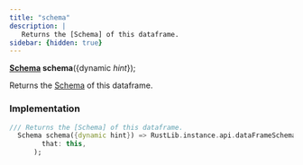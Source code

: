 ```yaml
---
title: "schema"
description: |
   Returns the [Schema] of this dataframe.
sidebar: {hidden: true}
---
```

<span class="dart-code"><strong>[Schema] schema</strong>({<span class="nobr">dynamic <i>hint</i></span>});</span>

 Returns the [Schema] of this dataframe.
### Implementation
```dart
/// Returns the [Schema] of this dataframe.
  Schema schema({dynamic hint}) => RustLib.instance.api.dataFrameSchema(
        that: this,
      );
```

[Schema]: /reference/classes/schema/